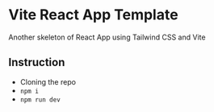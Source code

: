 # Vite React App Template

Another skeleton of React App using Tailwind CSS and Vite

## Instruction

- Cloning the repo
- `npm i`
- `npm run dev`
